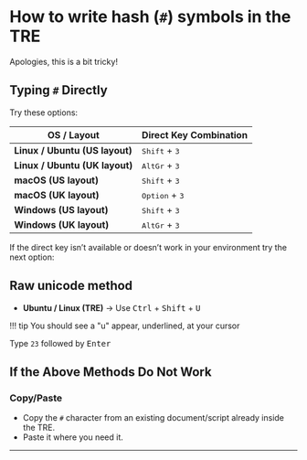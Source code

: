 # How to write hash (`#`) symbols in the TRE

Apologies, this is a bit tricky! 

## Typing `#` Directly

Try these options:

| OS / Layout | Direct Key Combination |
|-------------|------------------------|
| **Linux / Ubuntu (US layout)** | <kbd>Shift</kbd> + <kbd>3</kbd> |
| **Linux / Ubuntu (UK layout)** | <kbd>AltGr</kbd> + <kbd>3</kbd> |
| **macOS (US layout)** | <kbd>Shift</kbd> + <kbd>3</kbd> |
| **macOS (UK layout)** | <kbd>Option</kbd> + <kbd>3</kbd> |
| **Windows (US layout)** | <kbd>Shift</kbd> + <kbd>3</kbd> |
| **Windows (UK layout)** | <kbd>AltGr</kbd> + <kbd>3</kbd> |

If the direct key isn’t available or doesn’t work in your environment try the next option:  

## Raw unicode method

- **Ubuntu / Linux (TRE)** → Use <kbd>Ctrl</kbd> + <kbd>Shift</kbd> + <kbd>U</kbd>

!!! tip 
    You should see a "u" appear, underlined, at your cursor

Type `23` followed by <kbd>Enter</kbd>  

## If the Above Methods Do Not Work

### Copy/Paste
- Copy the `#` character from an existing document/script already inside the TRE.
- Paste it where you need it.

---



